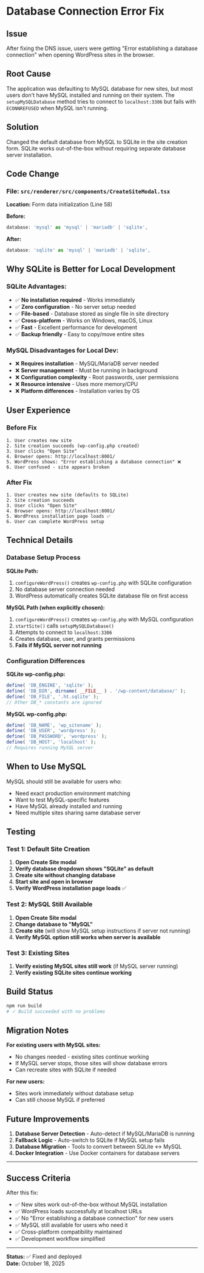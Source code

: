 # Database Connection Error Fix

## Issue

After fixing the DNS issue, users were getting "Error establishing a database connection" when opening WordPress sites in the browser.

## Root Cause

The application was defaulting to MySQL database for new sites, but most users don't have MySQL installed and running on their system. The `setupMySQLDatabase` method tries to connect to `localhost:3306` but fails with `ECONNREFUSED` when MySQL isn't running.

## Solution

Changed the default database from MySQL to SQLite in the site creation form. SQLite works out-of-the-box without requiring separate database server installation.

## Code Change

### File: `src/renderer/src/components/CreateSiteModal.tsx`

**Location:** Form data initialization (Line 58)

**Before:**

```typescript
database: 'mysql' as 'mysql' | 'mariadb' | 'sqlite',
```

**After:**

```typescript
database: 'sqlite' as 'mysql' | 'mariadb' | 'sqlite',
```

## Why SQLite is Better for Local Development

### SQLite Advantages:

- ✅ **No installation required** - Works immediately
- ✅ **Zero configuration** - No server setup needed
- ✅ **File-based** - Database stored as single file in site directory
- ✅ **Cross-platform** - Works on Windows, macOS, Linux
- ✅ **Fast** - Excellent performance for development
- ✅ **Backup friendly** - Easy to copy/move entire sites

### MySQL Disadvantages for Local Dev:

- ❌ **Requires installation** - MySQL/MariaDB server needed
- ❌ **Server management** - Must be running in background
- ❌ **Configuration complexity** - Root passwords, user permissions
- ❌ **Resource intensive** - Uses more memory/CPU
- ❌ **Platform differences** - Installation varies by OS

## User Experience

### Before Fix

```
1. User creates new site
2. Site creation succeeds (wp-config.php created)
3. User clicks "Open Site"
4. Browser opens: http://localhost:8001/
5. WordPress shows: "Error establishing a database connection" ❌
6. User confused - site appears broken
```

### After Fix

```
1. User creates new site (defaults to SQLite)
2. Site creation succeeds
3. User clicks "Open Site"
4. Browser opens: http://localhost:8001/
5. WordPress installation page loads ✅
6. User can complete WordPress setup
```

## Technical Details

### Database Setup Process

**SQLite Path:**

1. `configureWordPress()` creates `wp-config.php` with SQLite configuration
2. No database server connection needed
3. WordPress automatically creates SQLite database file on first access

**MySQL Path (when explicitly chosen):**

1. `configureWordPress()` creates `wp-config.php` with MySQL configuration
2. `startSite()` calls `setupMySQLDatabase()`
3. Attempts to connect to `localhost:3306`
4. Creates database, user, and grants permissions
5. **Fails if MySQL server not running**

### Configuration Differences

**SQLite wp-config.php:**

```php
define( 'DB_ENGINE', 'sqlite' );
define( 'DB_DIR', dirname( __FILE__ ) . '/wp-content/database/' );
define( 'DB_FILE', '.ht.sqlite' );
// Other DB_* constants are ignored
```

**MySQL wp-config.php:**

```php
define( 'DB_NAME', 'wp_sitename' );
define( 'DB_USER', 'wordpress' );
define( 'DB_PASSWORD', 'wordpress' );
define( 'DB_HOST', 'localhost' );
// Requires running MySQL server
```

## When to Use MySQL

MySQL should still be available for users who:

- Need exact production environment matching
- Want to test MySQL-specific features
- Have MySQL already installed and running
- Need multiple sites sharing same database server

## Testing

### Test 1: Default Site Creation

1. **Open Create Site modal**
2. **Verify database dropdown shows "SQLite" as default**
3. **Create site without changing database**
4. **Start site and open in browser**
5. **Verify WordPress installation page loads** ✅

### Test 2: MySQL Still Available

1. **Open Create Site modal**
2. **Change database to "MySQL"**
3. **Create site** (will show MySQL setup instructions if server not running)
4. **Verify MySQL option still works when server is available**

### Test 3: Existing Sites

1. **Verify existing MySQL sites still work** (if MySQL server running)
2. **Verify existing SQLite sites continue working**

## Build Status

```bash
npm run build
# ✓ Build succeeded with no problems
```

## Migration Notes

**For existing users with MySQL sites:**

- No changes needed - existing sites continue working
- If MySQL server stops, those sites will show database errors
- Can recreate sites with SQLite if needed

**For new users:**

- Sites work immediately without database setup
- Can still choose MySQL if preferred

## Future Improvements

1. **Database Server Detection** - Auto-detect if MySQL/MariaDB is running
2. **Fallback Logic** - Auto-switch to SQLite if MySQL setup fails
3. **Database Migration** - Tools to convert between SQLite ↔ MySQL
4. **Docker Integration** - Use Docker containers for database servers

---

## Success Criteria

After this fix:

- ✅ New sites work out-of-the-box without MySQL installation
- ✅ WordPress loads successfully at localhost URLs
- ✅ No "Error establishing a database connection" for new users
- ✅ MySQL still available for users who need it
- ✅ Cross-platform compatibility maintained
- ✅ Development workflow simplified

---

**Status:** ✅ Fixed and deployed  
**Date:** October 18, 2025
